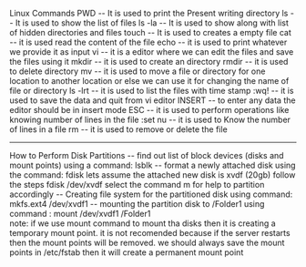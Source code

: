 Linux Commands
PWD -- It is used to print the Present writing directory
ls -- It is used to show the list of files
ls -la -- It is used to show along with list of hidden directories and files
touch -- It is used to creates a empty file
cat -- it is used read the content of the file
echo -- it is used to print whatever we provide it as input
vi -- it is a editor where we can edit the files and save the files using it
mkdir -- it is used to create an directory
rmdir -- it is used to delete directory
mv -- it is used to move a file or directory for one location to another location or else we can use it for changing the name of file or directory
ls -lrt -- it is used to list the files with time stamp
:wq! -- it is used to save the data and quit from vi editor
INSERT -- to enter any data the editor should be in insert mode
ESC -- it is used to perform operations like knowing number of lines in the file
:set nu -- it is used to Know the number of lines in a file
rm -- it is used to remove or delete the file



--------------------------------------------------------------------------------------------
How to Perform Disk Partitions
-- find out list of block devices (disks and mount points) using a command: lsblk
-- format a newly attached disk using the command: fdisk 
    lets assume the attached new disk is xvdf (20gb)
    follow the steps
    fdisk /dev/xvdf
    select the command m for help to partition accordingly
-- Creating file system for the partitioned disk using command: mkfs.ext4 /dev/xvdf1
-- mounting the partition disk to /Folder1 using command : mount /dev/xvdf1 /Folder1     
note: if we use mount command to mount tha disks then it is creating a temporary mount point. it is not recomended because if the server restarts then the mount points will be removed. 
we should always save the mount points in /etc/fstab then it will create a permanent mount point 
